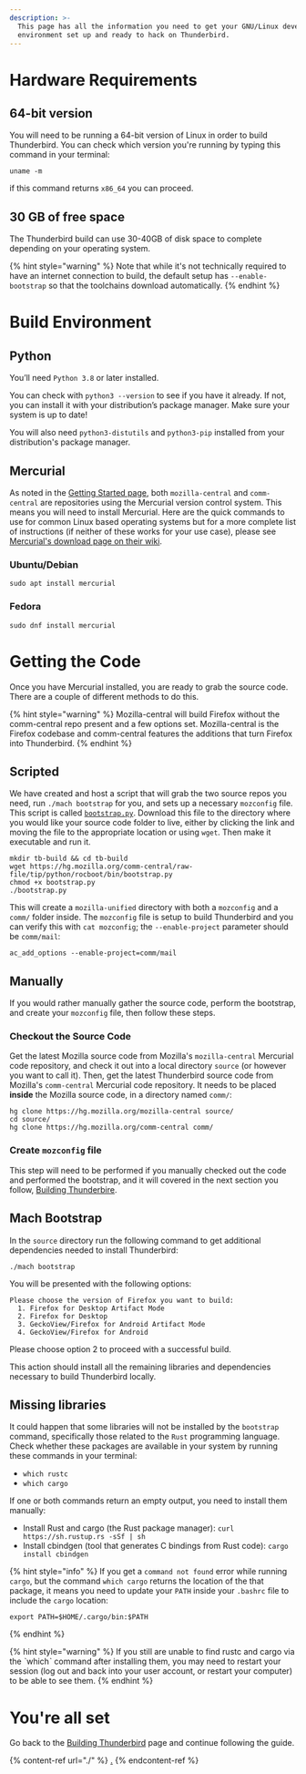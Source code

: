 ```yaml
---
description: >-
  This page has all the information you need to get your GNU/Linux development
  environment set up and ready to hack on Thunderbird.
---
```


# Hardware Requirements

## 64-bit version

You will need to be running a 64-bit version of Linux in order to build Thunderbird. You can check which version you're running by typing this command in your terminal:

```
uname -m
```

if this command returns `x86_64` you can proceed.

## 30 GB of free space

The Thunderbird build can use 30-40GB of disk space to complete depending on your operating system.

{% hint style="warning" %}
Note that while it's not technically required to have an internet connection to build, the default setup has `--enable-bootstrap` so that the toolchains download automatically.
{% endhint %}

# Build Environment

## Python

You’ll need `Python 3.8` or later installed.

You can check with `python3 --version` to see if you have it already. If not, you can install it with your distribution’s package manager. Make sure your system is up to date!

You will also need `python3-distutils` and `python3-pip` installed from your distribution's package manager.

## Mercurial

As noted in the [Getting Started page](../getting-started#mercurial-version-control), both `mozilla-central` and `comm-central` are repositories using the Mercurial version control system. This means you will need to install Mercurial.
Here are the quick commands to use for common Linux based operating systems but for a more complete list of instructions (if neither of these works for your use case), please see [Mercurial's download page on their wiki](https://www.mercurial-scm.org/wiki/Download).

### Ubuntu/Debian
```
sudo apt install mercurial
```

### Fedora
```
sudo dnf install mercurial
```

# Getting the Code

Once you have Mercurial installed, you are ready to grab the source code. There are a couple of different methods to do this.

{% hint style="warning" %}
Mozilla-central will build Firefox without the comm-central repo present and a few options set. Mozilla-central is the Firefox codebase and comm-central features the additions that turn Firefox into Thunderbird.
{% endhint %}

## Scripted

We have created and host a script that will grab the two source repos you need, run `./mach bootstrap` for you, and sets up a necessary `mozconfig` file. This script is called [`bootstrap.py`](https://hg.mozilla.org/comm-central/raw-file/tip/python/rocboot/bin/bootstrap.py). Download this file to the directory where you would like your source code folder to live, either by clicking the link and moving the file to the appropriate location or using `wget`. Then make it executable and run it.

```
mkdir tb-build && cd tb-build
wget https://hg.mozilla.org/comm-central/raw-file/tip/python/rocboot/bin/bootstrap.py
chmod +x bootstrap.py
./bootstrap.py
```

This will create a `mozilla-unified` directory with both a `mozconfig` and a `comm/` folder inside. The `mozconfig` file is setup to build Thunderbird and you can verify this with `cat mozconfig`; the `--enable-project` parameter should be `comm/mail`:

```
ac_add_options --enable-project=comm/mail
```

## Manually

If you would rather manually gather the source code, perform the bootstrap, and create your `mozconfig` file, then follow these steps.

### Checkout the Source Code
Get the latest Mozilla source code from Mozilla's `mozilla-central` Mercurial code repository, and check it out into a local directory `source` (or however you want to call it). Then, get the latest Thunderbird source code from Mozilla's `comm-central` Mercurial code repository. It needs to be placed **inside** the Mozilla source code, in a directory named `comm/`:

```
hg clone https://hg.mozilla.org/mozilla-central source/
cd source/
hg clone https://hg.mozilla.org/comm-central comm/
```

### Create `mozconfig` file

This step will need to be performed if you manually checked out the code and performed the bootstrap, and it will covered in the next section you follow, [Building Thunderbire](./#build-configuration).

## Mach Bootstrap
In the `source` directory run the following command to get additional dependencies needed to install Thunderbird:

```
./mach bootstrap
```

You will be presented with the following options:

```
Please choose the version of Firefox you want to build:
  1. Firefox for Desktop Artifact Mode
  2. Firefox for Desktop
  3. GeckoView/Firefox for Android Artifact Mode
  4. GeckoView/Firefox for Android
```

Please choose option 2 to proceed with a successful build.

This action should install all the remaining libraries and dependencies necessary to build Thunderbird locally.

## Missing libraries

It could happen that some libraries will not be installed by the `bootstrap` command, specifically those related to the `Rust` programming language. Check whether these packages are available in your system by running these commands in your terminal:

* `which rustc`
* `which cargo`

If one or both commands return an empty output, you need to install them manually:

* Install Rust and cargo (the Rust package manager): `curl https://sh.rustup.rs -sSf | sh`
* Install cbindgen (tool that generates C bindings from Rust code): `cargo install cbindgen`

{% hint style="info" %}
If you get a `command not found` error while running `cargo`, but the command `which cargo` returns the location of the that package, it means you need to update your `PATH` inside your `.bashrc` file to include the `cargo` location:

```
export PATH=$HOME/.cargo/bin:$PATH
```
{% endhint %}

{% hint style="warning" %}
If you still are unable to find rustc and cargo via the ˋwhichˋ command after installing them, you may need to restart your session (log out and back into your user account, or restart your computer) to be able to see them.
{% endhint %}

# You're all set

Go back to the [Building Thunderbird](./#build-configuration) page and continue following the guide.

{% content-ref url="./" %}
[.](./)
{% endcontent-ref %}
